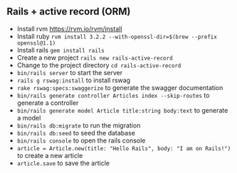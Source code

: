 ## Rails + active record (ORM)
- Install rvm https://rvm.io/rvm/install
- Install ruby `rvm install 3.2.2 --with-openssl-dir=$(brew --prefix openssl@1.1)`
- Install rails `gem install rails`
- Create a new project `rails new rails-active-record`
- Change to the project directory `cd rails-active-record`
- `bin/rails server` to start the server
- `rails g rswag:install` to install rswag
- `rake rswag:specs:swaggerize` to generate the swagger documentation
- `bin/rails generate controller Articles index --skip-routes` to generate a controller
- `bin/rails generate model Article title:string body:text` to generate a model
- `bin/rails db:migrate` to run the migration
- `bin/rails db:seed` to seed the database
- `bin/rails console` to open the rails console
- `article = Article.new(title: "Hello Rails", body: "I am on Rails!")` to create a new article
- `article.save` to save the article